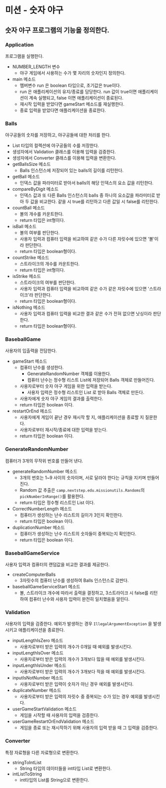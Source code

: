# 미션 - 숫자 야구

## 숫자 야구 프로그램의 기능을 정의한다.

### Application

프로그램을 실행한다.

- NUMBER_LENGTH 변수
    - 야구 게임에서 사용하는 수가 몇 자리의 숫자인지 정의한다.
- main 메소드
    - 멤버변수 run 은 boolean 타입으로, 초기값은 true이다.
    - run 은 애플리케이션의 유지/종료를 담당한다. run 값이 true이면 애플리케이션이 계속 실행되고, false 이면 애플리케이션이 종료된다.
    - 재시작 입력을 받았다면 gameStart 메소드를 재실행한다.
    - 종료 입력을 받았다면 애플리케이션을 종료한다.

### Balls

야구공들의 숫자를 저장하고, 야구공들에 대한 처리를 한다.

- List<Integer> 타입의 컬렉션에 야구공들의 수를 저장한다.
- 생성자에서 Validation 클래스를 이용해 입력을 검증한다.
- 생성자에서 Converter 클래스를 이용해 입력을 변환한다.
- getBallsSize 메소드
    - Balls 인스턴스에 저장되어 있는 balls의 길이를 리턴한다.
- getBall 메소드
    - 인덱스 값을 파라미터로 받아서 balls의 해당 인덱스의 요소 값을 리턴한다.
- compareByDigit 메소드
    - 인덱스 값과 또 다른 Balls 인스턴스의 balls 중 하나의 요소값을 파라미터로 받아 두 값을 비교한다. 같을 시 true를 리턴하고 다른 값일 시 false를 리턴한다.
- countBall 메소드
    - 볼의 개수를 카운트한다.
    - return 타입은 int형이다.
- isBall 메소드
    - 볼의 여부를 판단한다.
    - 사용자 입력과 컴퓨터 입력을 비교하여 같은 수가 다른 자릿수에 있으면 '볼'이라 판단한다.
    - return 타입은 boolean형이다.
- countStrike 메소드
    - 스트라이크의 개수를 카운트한다.
    - return 타입은 int형이다.
- isStrike 메소드
    - 스트라이크의 여부를 판단한다.
    - 사용자 입력과 컴퓨터 입력을 비교하여 같은 수가 같은 자릿수에 있으면 '스트라이크'라 판단한다.
    - return 타입은 boolean형이다.
- isNothing 메소드
    - 사용자 입력과 컴퓨터 입력을 비교한 결과 같은 수가 전혀 없으면 낫싱이라 판단한다.
    - return 타입은 boolean형이다.

### BaseballGame

사용자의 입출력을 전담한다.

- gameStart 메소드
    - 컴퓨터 난수를 생성한다.
        - GenerateRandomNumber 객체를 이용한다.
        - 컴퓨터 난수는 정수형 리스트 List<Integer>에 저장되어 Balls 객체로 만들어진다.
    - 사용자로부터 숫자 야구 게임을 위한 입력을 받는다.
        - 사용자 입력은 정수형 리스트인 List<Integer> 로 받아 Balls 객체로 만든다.
    - 사용자에게 숫자 야구 게임의 결과를 출력한다.
    - return 타입은 boolean 이다.
- restartOrEnd 메소드
    - 사용자에게 게임이 끝난 경우 재시작 할 지, 애플리케이션을 종료할 지 질문한다.
    - 사용자로부터 재시작/종료에 대한 입력을 받는다.
    - return 타입은 boolean 이다.

### GenerateRandomNumber

컴퓨터가 3개의 무작위 번호를 만들어 낸다.

- generateRandomNumber 메소드
    - 3개의 번호는 1~9 사이의 숫자이며, 서로 달라야 한다는 규칙을 지키며 만들어진다.
    - Random 값 추출은 `camp.nextstep.edu.missionutils.Randoms`의 `pickNumberInRange()`를 활용한다.
    - return 타입은 정수형 리스트인 List<Integer> 이다.
- CorrectNumberLength 메소드
    - 컴퓨터가 생성하는 난수 리스트의 길이가 3인지 확인한다.
    - return 타입은 boolean 이다.
- duplicationNumber 메소드
    - 컴퓨터가 생성하는 난수 리스트의 숫자들이 중복되는지 확인한다.
    - return 타입은 boolean 이다.

### BaseballGameService

사용자 입력과 컴퓨터의 랜덤값을 비교한 결과를 제공한다.

- createComputerBalls
    - 3자릿수의 컴퓨터 난수를 생성하여 Balls 인스턴스로 감싼다.
- baseballGameServiceStart 메소드
    - 볼, 스트라이크 개수에 따라서 출력을 결정하고, 3스트라이크 시 false를 리턴하여 컴퓨터 난수와 사용자 입력이 완전히 일치했음을 알린다.

### Validation

사용자의 입력을 검증한다.
예외가 발생하는 경우 `IllegalArgumentException` 을 발생시키고 애플리케이션을 종료한다.

- inputLengthIsZero 메소드
    - 사용자로부터 받은 입력의 개수가 0개일 때 예외를 발생시킨다.
- inputLengthIsOver 메소드
    - 사용자로부터 받은 입력의 개수가 3개보다 많을 때 예외를 발생시킨다.
- inputLengthIsUnder 메소드
    - 사용자로부터 받은 입력의 개수가 3개보다 적을 때 예외를 발생시킨다.
- inputIsNotNumber 메소드
    - 사용자로부터 받은 입력이 숫자가 아닌 경우 예외를 발생시킨다.
- duplicateNumber 메소드
    - 사용자로부터 받은 입력의 자릿수 중 중복되는 수가 있는 경우 예외를 발생시킨다.
- userGameStartValidation 메소드
    - 게임을 시작할 때 사용자의 입력을 검증한다.
- userGameRestartOrEndValidation 메소드
    - 게임을 종료 또는 재시작하기 위해 사용자의 입력 받을 때 그 입력을 검증한다.

### Converter

특정 자료형을 다른 자료형으로 변환한다.

- stringToIntList
    - String 타입의 데이터들을 int타입 List로 변환한다.
- intListToString
    - int타입의 List를 String으로 변환한다. 
